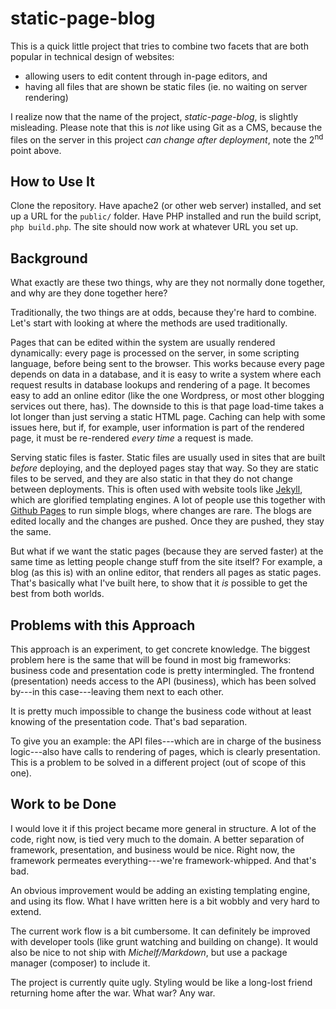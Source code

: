 static-page-blog
================

This is a quick little project that tries to combine two facets that are both popular in technical design of websites:

- allowing users to edit content through in-page editors, and
- having all files that are shown be static files (ie. no waiting on server rendering)

I realize now that the name of the project, *static-page-blog*, is slightly misleading.
Please note that this is *not* like using Git as a CMS, because the files on the server in this project *can change after deployment*, note the 2<sup>nd</sup> point above.

How to Use It
-------------

Clone the repository.
Have apache2 (or other web server) installed, and set up a URL for the `public/` folder.
Have PHP installed and run the build script, `php build.php`.
The site should now work at whatever URL you set up.

Background
----------

What exactly are these two things, why are they not normally done together, and why are they done together here?

Traditionally, the two things are at odds, because they're hard to combine.
Let's start with looking at where the methods are used traditionally.

Pages that can be edited within the system are usually rendered dynamically:
every page is processed on the server, in some scripting language, before being sent to the browser.
This works because every page depends on data in a database, and it is easy to write a system where each request results in database lookups and rendering of a page.
It becomes easy to add an online editor (like the one Wordpress, or most other blogging services out there, has).
The downside to this is that page load-time takes a lot longer than just serving a static HTML page.
Caching can help with some issues here, but if, for example, user information is part of the rendered page, it must be re-rendered *every time* a request is made.

Serving static files is faster.
Static files are usually used in sites that are built *before* deploying, and the deployed pages stay that way.
So they are static files to be served, and they are also static in that they do not change between deployments.
This is often used with website tools like [Jekyll](http://jekyllrb.com/), which are glorified templating engines.
A lot of people use this together with [Github Pages](https://pages.github.com/) to run simple blogs, where changes are rare.
The blogs are edited locally and the changes are pushed.
Once they are pushed, they stay the same.

But what if we want the static pages (because they are served faster) at the same time as letting people change stuff from the site itself?
For example, a blog (as this is) with an online editor, that renders all pages as static pages.
That's basically what I've built here, to show that it *is* possible to get the best from both worlds.

Problems with this Approach
---------------------------

This approach is an experiment, to get concrete knowledge.
The biggest problem here is the same that will be found in most big frameworks:
business code and presentation code is pretty intermingled.
The frontend (presentation) needs access to the API (business), which has been solved by---in this case---leaving them next to each other.

It is pretty much impossible to change the business code without at least knowing of the presentation code.
That's bad separation.

To give you an example:
the API files---which are in charge of the business logic---also have calls to rendering of pages, which is clearly presentation.
This is a problem to be solved in a different project (out of scope of this one).

Work to be Done
---------------

I would love it if this project became more general in structure.
A lot of the code, right now, is tied very much to the domain.
A better separation of framework, presentation, and business would be nice.
Right now, the framework permeates everything---we're framework-whipped.
And that's bad.

An obvious improvement would be adding an existing templating engine, and using its flow.
What I have written here is a bit wobbly and very hard to extend.

The current work flow is a bit cumbersome.
It can definitely be improved with developer tools (like grunt watching and building on change).
It would also be nice to not ship with *Michelf/Markdown*, but use a package manager (composer) to include it.

The project is currently quite ugly.
Styling would be like a long-lost friend returning home after the war.
What war?
Any war.
